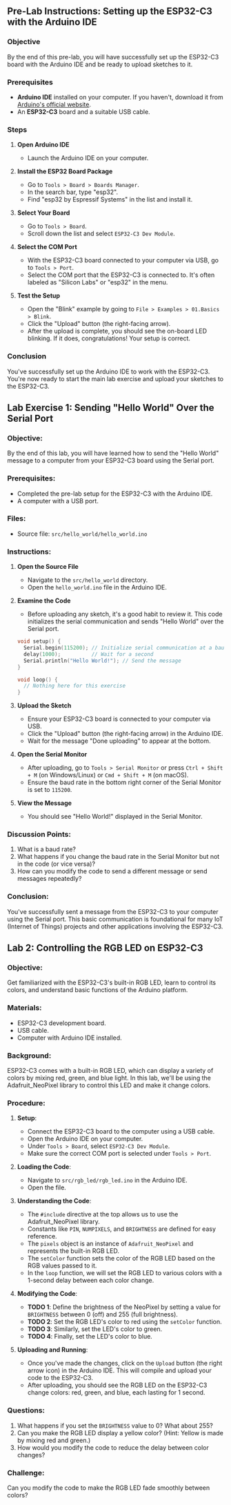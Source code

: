 ## Pre-Lab Instructions: Setting up the ESP32-C3 with the Arduino IDE

### Objective
By the end of this pre-lab, you will have successfully set up the ESP32-C3 board with the Arduino IDE and be ready to upload sketches to it.

### Prerequisites
- **Arduino IDE** installed on your computer. If you haven't, download it from [Arduino's official website](https://www.arduino.cc/en/Main/Software).
- An **ESP32-C3** board and a suitable USB cable.

### Steps

1. **Open Arduino IDE**
    - Launch the Arduino IDE on your computer.

2. **Install the ESP32 Board Package**
    - Go to `Tools > Board > Boards Manager`.
    - In the search bar, type "esp32".
    - Find "esp32 by Espressif Systems" in the list and install it.

3. **Select Your Board**
    - Go to `Tools > Board`.
    - Scroll down the list and select `ESP32-C3 Dev Module`.

4. **Select the COM Port**
    - With the ESP32-C3 board connected to your computer via USB, go to `Tools > Port`.
    - Select the COM port that the ESP32-C3 is connected to. It's often labeled as "Silicon Labs" or "esp32" in the menu.

5. **Test the Setup**
    - Open the "Blink" example by going to `File > Examples > 01.Basics > Blink`.
    - Click the "Upload" button (the right-facing arrow).
    - After the upload is complete, you should see the on-board LED blinking. If it does, congratulations! Your setup is correct.

### Conclusion
You've successfully set up the Arduino IDE to work with the ESP32-C3. You're now ready to start the main lab exercise and upload your sketches to the ESP32-C3.

## Lab Exercise 1: Sending "Hello World" Over the Serial Port

### Objective:
By the end of this lab, you will have learned how to send the "Hello World" message to a computer from your ESP32-C3 board using the Serial port.

### Prerequisites:
- Completed the pre-lab setup for the ESP32-C3 with the Arduino IDE.
- A computer with a USB port.

### Files:
- Source file: `src/hello_world/hello_world.ino`

### Instructions:

1. **Open the Source File**
    - Navigate to the `src/hello_world` directory.
    - Open the `hello_world.ino` file in the Arduino IDE.

2. **Examine the Code**
    - Before uploading any sketch, it's a good habit to review it. This code initializes the serial communication and sends "Hello World" over the Serial port.
    ```cpp
    void setup() {
      Serial.begin(115200); // Initialize serial communication at a baud rate of 115200
      delay(1000);          // Wait for a second
      Serial.println("Hello World!"); // Send the message
    }

    void loop() {
      // Nothing here for this exercise
    }
    ```

3. **Upload the Sketch**
    - Ensure your ESP32-C3 board is connected to your computer via USB.
    - Click the "Upload" button (the right-facing arrow) in the Arduino IDE.
    - Wait for the message "Done uploading" to appear at the bottom.

4. **Open the Serial Monitor**
    - After uploading, go to `Tools > Serial Monitor` or press `Ctrl + Shift + M` (on Windows/Linux) or `Cmd + Shift + M` (on macOS).
    - Ensure the baud rate in the bottom right corner of the Serial Monitor is set to `115200`.

5. **View the Message**
    - You should see "Hello World!" displayed in the Serial Monitor.

### Discussion Points:

1. What is a baud rate?
2. What happens if you change the baud rate in the Serial Monitor but not in the code (or vice versa)?
3. How can you modify the code to send a different message or send messages repeatedly?

### Conclusion:
You've successfully sent a message from the ESP32-C3 to your computer using the Serial port. This basic communication is foundational for many IoT (Internet of Things) projects and other applications involving the ESP32-C3.


## **Lab 2: Controlling the RGB LED on ESP32-C3**

### **Objective**:
Get familiarized with the ESP32-C3's built-in RGB LED, learn to control its colors, and understand basic functions of the Arduino platform.

### **Materials**:

- ESP32-C3 development board.
- USB cable.
- Computer with Arduino IDE installed.

### **Background**:

ESP32-C3 comes with a built-in RGB LED, which can display a variety of colors by mixing red, green, and blue light. In this lab, we'll be using the Adafruit_NeoPixel library to control this LED and make it change colors.

### **Procedure**:

1. **Setup**:
    - Connect the ESP32-C3 board to the computer using a USB cable.
    - Open the Arduino IDE on your computer.
    - Under `Tools > Board`, select `ESP32-C3 Dev Module`.
    - Make sure the correct COM port is selected under `Tools > Port`.

2. **Loading the Code**:
    - Navigate to `src/rgb_led/rgb_led.ino` in the Arduino IDE.
    - Open the file.

3. **Understanding the Code**:
    - The `#include` directive at the top allows us to use the Adafruit_NeoPixel library.
    - Constants like `PIN`, `NUMPIXELS`, and `BRIGHTNESS` are defined for easy reference.
    - The `pixels` object is an instance of `Adafruit_NeoPixel` and represents the built-in RGB LED.
    - The `setColor` function sets the color of the RGB LED based on the RGB values passed to it.
    - In the `loop` function, we will set the RGB LED to various colors with a 1-second delay between each color change.

4. **Modifying the Code**:
    - **TODO 1**: Define the brightness of the NeoPixel by setting a value for `BRIGHTNESS` between 0 (off) and 255 (full brightness).
    - **TODO 2**: Set the RGB LED's color to red using the `setColor` function.
    - **TODO 3**: Similarly, set the LED's color to green.
    - **TODO 4**: Finally, set the LED's color to blue.

5. **Uploading and Running**:
    - Once you've made the changes, click on the `Upload` button (the right arrow icon) in the Arduino IDE. This will compile and upload your code to the ESP32-C3.
    - After uploading, you should see the RGB LED on the ESP32-C3 change colors: red, green, and blue, each lasting for 1 second.

### **Questions**:

1. What happens if you set the `BRIGHTNESS` value to 0? What about 255?
2. Can you make the RGB LED display a yellow color? (Hint: Yellow is made by mixing red and green.)
3. How would you modify the code to reduce the delay between color changes?

### **Challenge**:

Can you modify the code to make the RGB LED fade smoothly between colors?
